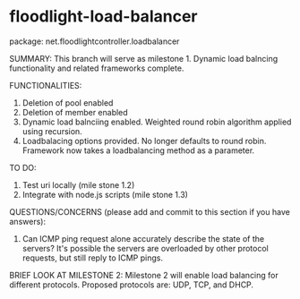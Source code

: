 floodlight-load-balancer
========================

package: net.floodlightcontroller.loadbalancer


SUMMARY:
  This branch will serve as milestone 1. Dynamic load balncing functionality and related frameworks complete.


FUNCTIONALITIES:
  1. Deletion of pool enabled
  2. Deletion of member enabled
  3. Dynamic load balnciing enabled. Weighted round robin algorithm applied using recursion.
  4. Loadbalacing options provided. No longer defaults to round robin. Framework now takes a loadbalancing method as a   parameter.


TO DO:
  1. Test uri locally (mile stone 1.2)
  2. Integrate with node.js scripts (mile stone 1.3)


QUESTIONS/CONCERNS (please add and commit to this section if you have answers):
  1. Can ICMP ping request alone accurately describe the state of the servers? It's possible the servers are overloaded   by other protocol requests, but still reply to ICMP pings.


BRIEF LOOK AT MILESTONE 2:
  Milestone 2 will enable load balancing for different protocols. Proposed protocols are: UDP, TCP, and DHCP.

